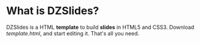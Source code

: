 What is DZSlides?
=================

DZSlides is a HTML **template** to build **slides** in HTML5 and CSS3.
Download *template.html*, and start editing it. That's all you need.